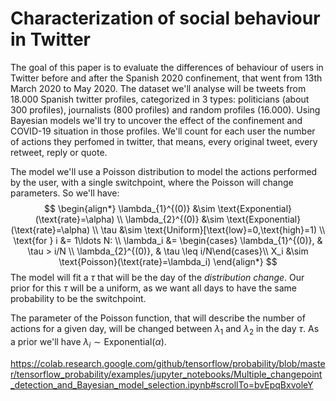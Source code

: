 # Characterization of social behaviour in Twitter


The goal of this paper is to evaluate the differences of behaviour of users in Twitter before and after the Spanish 2020 confinement, that went from 13th March 2020 to May 2020. The dataset we'll analyse will be tweets from 18.000 Spanish twitter profiles, categorized in 3 types: politicians (about 300 profiles), journalists (800 profiles) and random profiles (16.000). Using Bayesian models we'll try to uncover the effect of the confinement and COVID-19 situation in those profiles. We'll count for each user the number of actions they perfomed in twitter, that means, every original tweet, every retweet, reply or quote.


The model we'll use a Poisson distribution to model the actions performed by the user, with a single switchpoint, where the Poisson will change parameters. So we'll have:
$$
\begin{align*}
\lambda_{1}^{(0)} &\sim \text{Exponential}(\text{rate}=\alpha) \\
\lambda_{2}^{(0)} &\sim \text{Exponential}(\text{rate}=\alpha) \\
\tau &\sim \text{Uniform}[\text{low}=0,\text{high}=1) \\
\text{for }  i &= 1\ldots N: \\
\lambda_i &= \begin{cases} \lambda_{1}^{(0)}, & \tau > i/N \\ \lambda_{2}^{(0)}, &   \tau \leq i/N\end{cases}\\
 X_i &\sim \text{Poisson}(\text{rate}=\lambda_i)
\end{align*}
$$
The model will fit a $\tau$ that will be the day of the _distribution change_. Our prior for this $\tau$ will be a uniform, as we want all days to have the same probability to be the switchpoint.


The parameter of the Poisson function, that will describe the number of actions for a given day, will be changed between $\lambda_1$ and $\lambda_2$ in the day $\tau$. As a prior we'll have $\lambda_i\sim \text{Exponential}(\alpha)$. 

https://colab.research.google.com/github/tensorflow/probability/blob/master/tensorflow_probability/examples/jupyter_notebooks/Multiple_changepoint_detection_and_Bayesian_model_selection.ipynb#scrollTo=bvEpqBxvoleY

<!--stackedit_data:
eyJoaXN0b3J5IjpbMTg1NTk5NzQ0Ml19
-->